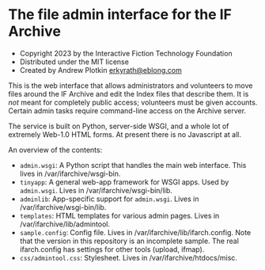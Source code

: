 # The file admin interface for the IF Archive

- Copyright 2023 by the Interactive Fiction Technology Foundation
- Distributed under the MIT license
- Created by Andrew Plotkin <erkyrath@eblong.com>

This is the web interface that allows administrators and volunteers to move files around the IF Archive and edit the Index files that describe them. It is *not* meant for completely public access; volunteers must be given accounts. Certain admin tasks require command-line access on the Archive server.

The service is built on Python, server-side WSGI, and a whole lot of extremely Web-1.0 HTML forms. At present there is no Javascript at all.

An overview of the contents:

- `admin.wsgi`: A Python script that handles the main web interface. This lives in /var/ifarchive/wsgi-bin.
- `tinyapp`: A general web-app framework for WSGI apps. Used by `admin.wsgi`. Lives in /var/ifarchive/wsgi-bin/lib.
- `adminlib`: App-specific support for `admin.wsgi`. Lives in /var/ifarchive/wsgi-bin/lib.
- `templates`: HTML templates for various admin pages. Lives in /var/ifarchive/lib/admintool.
- `sample.config`: Config file. Lives in /var/ifarchive/lib/ifarch.config. Note that the version in this repository is an incomplete sample. The real ifarch.config has settings for other tools (upload, ifmap).
- `css/admintool.css`: Stylesheet. Lives in /var/ifarchive/htdocs/misc.

